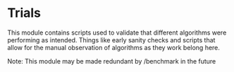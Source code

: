 # Trials

This module contains scripts used to validate that different algorithms were performing as intended.
Things like early sanity checks and scripts that allow for the manual observation of algorithms as they work belong here.

Note: This module may be made redundant by /benchmark in the future